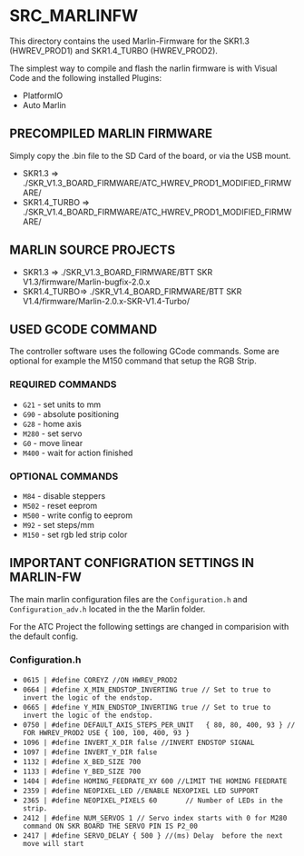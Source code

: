 # SRC_MARLINFW

This directory contains the used Marlin-Firmware for the SKR1.3 (HWREV_PROD1) and SKR1.4_TURBO (HWREV_PROD2).

The simplest way to compile and flash the narlin firmware is with Visual Code and the following installed Plugins:

* PlatformIO
* Auto Marlin


## PRECOMPILED MARLIN FIRMWARE

Simply copy the .bin file to the SD Card of the board, or via the USB mount.


* SKR1.3 => ./SKR_V1.3_BOARD_FIRMWARE/ATC_HWREV_PROD1_MODIFIED_FIRMWARE/
* SKR1.4_TURBO => ./SKR_V1.4_BOARD_FIRMWARE/ATC_HWREV_PROD1_MODIFIED_FIRMWARE/

## MARLIN SOURCE PROJECTS

* SKR1.3 => ./SKR_V1.3_BOARD_FIRMWARE/BTT SKR V1.3/firmware/Marlin-bugfix-2.0.x
* SKR1.4_TURBO=> ./SKR_V1.4_BOARD_FIRMWARE/BTT SKR V1.4/firmware/Marlin-2.0.x-SKR-V1.4-Turbo/

## USED GCODE COMMAND

The controller software uses the following GCode commands. Some are optional for example the M150 command that setup the RGB Strip.

### REQUIRED COMMANDS
* `G21` - set units to mm
* `G90` - absolute positioning
* `G28` - home axis
* `M280` - set servo
* `G0` - move linear
* `M400` - wait for action finished

### OPTIONAL COMMANDS

* `M84` - disable steppers
* `M502` - reset eeprom
* `M500` - write config to eeprom
* `M92` - set steps/mm
* `M150` - set rgb led strip color


## IMPORTANT CONFIGRATION SETTINGS IN MARLIN-FW

The main marlin configuration files are the `Configuration.h` and `Configuration_adv.h` located in the the Marlin folder.

For the ATC Project the following settings are changed in comparision with the default config.

### Configuration.h

* `0615 | #define COREYZ //ON HWREV_PROD2`  
* `0664 | #define X_MIN_ENDSTOP_INVERTING true // Set to true to invert the logic of the endstop.`
* `0665 | #define Y_MIN_ENDSTOP_INVERTING true // Set to true to invert the logic of the endstop.`
* `0750 | #define DEFAULT_AXIS_STEPS_PER_UNIT   { 80, 80, 400, 93 } // FOR HWREV_PROD2 USE { 100, 100, 400, 93 }`
* `1096 | #define INVERT_X_DIR false //INVERT ENDSTOP SIGNAL`
* `1097 | #define INVERT_Y_DIR false` 
* `1132 | #define X_BED_SIZE 700`
* `1133 | #define Y_BED_SIZE 700`
* `1404 | #define HOMING_FEEDRATE_XY 600 //LIMIT THE HOMING FEEDRATE`
* `2359 | #define NEOPIXEL_LED //ENABLE NEXOPIXEL LED SUPPORT`
* `2365 | #define NEOPIXEL_PIXELS 60       // Number of LEDs in the strip.`
* `2412 | #define NUM_SERVOS 1 // Servo index starts with 0 for M280 command ON SKR BOARD THE SERVO PIN IS P2_00`
* `2417 | #define SERVO_DELAY { 500 } //(ms) Delay  before the next move will start`
